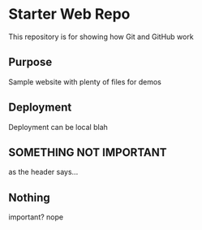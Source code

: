 # Starter Web Repo

This repository is for showing how Git and GitHub work

## Purpose

Sample website with plenty of files for demos

## Deployment

Deployment can be local blah

## SOMETHING NOT IMPORTANT

as the header says... 

## Nothing

important? nope
